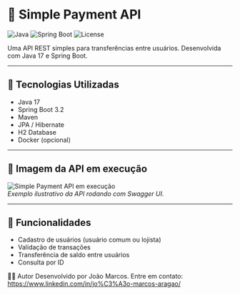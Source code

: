 # 💸 Simple Payment API

![Java](https://img.shields.io/badge/Java-17-blue?style=flat-square&logo=java)
![Spring Boot](https://img.shields.io/badge/Spring%20Boot-3.2-green?style=flat-square&logo=springboot)
![License](https://img.shields.io/badge/license-MIT-lightgray?style=flat-square)

Uma API REST simples para transferências entre usuários. Desenvolvida com Java 17 e Spring Boot.

---

## 🚀 Tecnologias Utilizadas

- Java 17
- Spring Boot 3.2
- Maven
- JPA / Hibernate
- H2 Database
- Docker (opcional)

---

## 📸 Imagem da API em execução

![Simple Payment API em execução](https://user-images.githubusercontent.com/00000000/00000000-00000000.png)  
*Exemplo ilustrativo da API rodando com Swagger UI.*

---

## 🧪 Funcionalidades

- Cadastro de usuários (usuário comum ou lojista)
- Validação de transações
- Transferência de saldo entre usuários
- Consulta por ID

🧑‍💻 Autor
Desenvolvido por João Marcos.
Entre em contato: https://www.linkedin.com/in/jo%C3%A3o-marcos-aragao/

